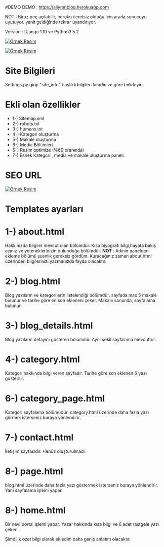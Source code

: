 #DEMO
DEMO : https://aliymnblog.herokuapp.com

NOT : Biraz geç açılabilir, heroku ücretsiz olduğu için arada sunucuyu uyutuyor. yanit geldiğinde tekrar uyandırıyor.

Version : Django 1.10 ve Python3.5.2

<a href="http://i.hizliresim.com/lEq9Rp.png"><img src="http://i.hizliresim.com/lEq9Rp.png" alt="Örnek Resim"></a>

<a href="http://i.hizliresim.com/rE5Rvz.png"><img src="http://i.hizliresim.com/rE5Rvz.png" alt="Örnek Resim"></a>

# Site Bilgileri
Settings.py girip "site_info" başlıklı bilgileri kendinize göre belirleyin.

# Ekli olan özellikler
* 1-) Sitemap.xml
* 2-) robots.txt
* 3-) humans.txt
* 4-) Kategori oluşturma
* 5-) Makale oluşturma
* 6-) Media Bölümleri
* 6-) Resim optimize (%60 oranında)
* 7-) Esnek Kategori , media ve makale oluşturma paneli.


# SEO URL

<a href="http://i.hizliresim.com/MkVWkg.png"><img src="http://i.hizliresim.com/MkVWkg.png" alt="Örnek Resim"></a>

# Templates ayarları

# **1-)** about.html
Hakkınızda bilgiler mevcut olan bölümdür.
Kısa biyografi bilgi,hayata bakış açınız ve yeteneklerinizin bulunduğu bölümdür.
**NOT** : Admin panelden ekleme bölümü şuanlık gereksiz gördüm. Kuracağınız zaman
about.html üzerinden bilgilerinizi yazmanızda fayda olacaktır.

# **2-)** blog.html
Blog yazıların ve kategorilerin listelendiği bölümdür.
sayfada max 5 makale bulunur ve tarihe göre en son ekleneni çeker.
Makale sonunda, sayfalama bulunur.

# **3-)** blog_details.html
Blog yazıların detayını gösteren bölümdür. Aynı şekil sayfalama mevcuttur.

# **4-)** category.html
Kategori hakkında bilgi veren sayfadır. Tarihe göre son eklenen 6 yazı gösterilir.

# **6-)** category_page.html
Kategori sayfalama bölümüdür. category.html üzerinde daha fazla yazı görmek isterseniz
buraya yönlendirir.

# **7-)** contact.html
İletişim sayfasıdır. Henüz oluşturulmadı.

# **8-)** page.html
blog.html üzerinde daha fazla yazı göstermek isterseniz buraya yönlendirir. Yani sayfalama
işlemi yapar.

# **8-)** home.html
Bir nevi portal işlemi yapar. Yazar hakkında kısa bilgi ve 6 adet rastgele yazı çeker.

Şimdilik özet bilgi olarak ekledim daha geniş anlatım olacaktır.

